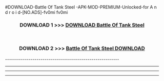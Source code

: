 #DOWNLOAD-Battle Of Tank Steel -APK-MOD-PREMIUM-Unlocked-for A n d r o i d-[NO.ADS]-fv0mi fv0mi 



<div align="center">

<h3>DOWNLOAD 1 >>> <a href="https://getmod2.web.app/?judul=Battle Of Tank Steel ">DOWNLOAD Battle Of Tank Steel </a></h3><br>

<h3>DOWNLOAD 2 >>> <a href="https://getmod2.web.app/?judul=Battle Of Tank Steel ">Battle Of Tank Steel  DOWNLOAD </a></h3>

</div>
----------------------------------------------------------

----------------------------------------------------------

----------------------------------------------------------

----------------------------------------------------------



